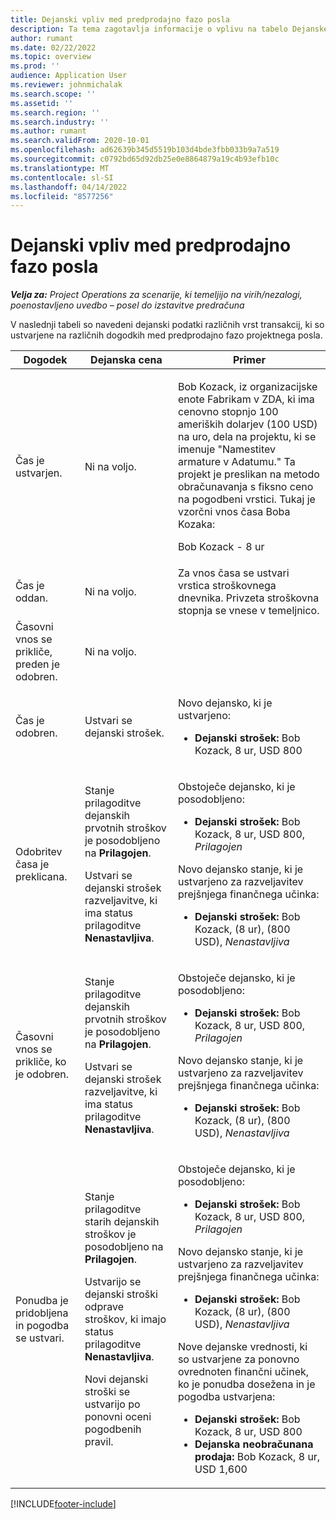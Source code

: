 ```yaml
---
title: Dejanski vpliv med predprodajno fazo posla
description: Ta tema zagotavlja informacije o vplivu na tabelo Dejanske vrednosti na različnih dogodkih, medtem ko je sodelovanje v fazi predprodaje v Microsoftu Dynamics 365 Project Operations.
author: rumant
ms.date: 02/22/2022
ms.topic: overview
ms.prod: ''
audience: Application User
ms.reviewer: johnmichalak
ms.search.scope: ''
ms.assetid: ''
ms.search.region: ''
ms.search.industry: ''
ms.author: rumant
ms.search.validFrom: 2020-10-01
ms.openlocfilehash: ad62639b345d5519b103d4bde3fbb033b9a7a519
ms.sourcegitcommit: c0792bd65d92db25e0e8864879a19c4b93efb10c
ms.translationtype: MT
ms.contentlocale: sl-SI
ms.lasthandoff: 04/14/2022
ms.locfileid: "8577256"
---
```

# <a name="actuals-impact-during-the-pre-sales-stage-of-an-engagement"></a>Dejanski vpliv med predprodajno fazo posla

_**Velja za:** Project Operations za scenarije, ki temeljijo na virih/nezalogi, poenostavljeno uvedbo – posel do izstavitve predračuna_

V naslednji tabeli so navedeni dejanski podatki različnih vrst transakcij, ki so ustvarjene na različnih dogodkih med predprodajno fazo projektnega posla.

| Dogodek | Dejanska cena | Primer |
|---|---|---|
| Čas je ustvarjen. | Ni na voljo. | <p>Bob Kozack, iz organizacijske enote Fabrikam v ZDA, ki ima cenovno stopnjo 100 ameriških dolarjev (100 USD) na uro, dela na projektu, ki se imenuje "Namestitev armature v Adatumu." Ta projekt je preslikan na metodo obračunavanja s fiksno ceno na pogodbeni vrstici. Tukaj je vzorčni vnos časa Boba Kozaka:</p><p>Bob Kozack - 8 ur</p> |
| Čas je oddan. | Ni na voljo. | Za vnos časa se ustvari vrstica stroškovnega dnevnika. Privzeta stroškovna stopnja se vnese v temeljnico. |
| Časovni vnos se prikliče, preden je odobren. | Ni na voljo. | |
| Čas je odobren. | Ustvari se dejanski strošek. | <p>Novo dejansko, ki je ustvarjeno:</p><ul><li>**Dejanski strošek:** Bob Kozack, 8 ur, USD 800</li></ul> |
| Odobritev časa je preklicana. | <p>Stanje prilagoditve dejanskih prvotnih stroškov je posodobljeno na **Prilagojen**.</p><p>Ustvari se dejanski strošek razveljavitve, ki ima status prilagoditve **Nenastavljiva**.</p> | <p>Obstoječe dejansko, ki je posodobljeno:</p><ul><li>**Dejanski strošek:** Bob Kozack, 8 ur, USD 800, *Prilagojen*</li></ul><p>Novo dejansko stanje, ki je ustvarjeno za razveljavitev prejšnjega finančnega učinka:</p><ul><li>**Dejanski strošek:** Bob Kozack, (8 ur), (800 USD), *Nenastavljiva*</li></ul> |
| Časovni vnos se prikliče, ko je odobren. | <p>Stanje prilagoditve dejanskih prvotnih stroškov je posodobljeno na **Prilagojen**.</p><p>Ustvari se dejanski strošek razveljavitve, ki ima status prilagoditve **Nenastavljiva**.</p> | <p>Obstoječe dejansko, ki je posodobljeno:</p><ul><li>**Dejanski strošek:** Bob Kozack, 8 ur, USD 800, *Prilagojen*</li></ul><p>Novo dejansko stanje, ki je ustvarjeno za razveljavitev prejšnjega finančnega učinka:</p><ul><li>**Dejanski strošek:** Bob Kozack, (8 ur), (800 USD), *Nenastavljiva*</li></ul> |
| Ponudba je pridobljena in pogodba se ustvari. | <p>Stanje prilagoditve starih dejanskih stroškov je posodobljeno na **Prilagojen**.</p><p>Ustvarijo se dejanski stroški odprave stroškov, ki imajo status prilagoditve **Nenastavljiva**.</p><p>Novi dejanski stroški se ustvarijo po ponovni oceni pogodbenih pravil.</p> | <p>Obstoječe dejansko, ki je posodobljeno:</p><ul><li>**Dejanski strošek:** Bob Kozack, 8 ur, USD 800, *Prilagojen*</li></ul><p>Novo dejansko stanje, ki je ustvarjeno za razveljavitev prejšnjega finančnega učinka:</p><ul><li>**Dejanski strošek:** Bob Kozack, (8 ur), (800 USD), *Nenastavljiva*</li></ul><p>Nove dejanske vrednosti, ki so ustvarjene za ponovno ovrednoten finančni učinek, ko je ponudba dosežena in je pogodba ustvarjena:</p><ul><li>**Dejanski strošek:** Bob Kozack, 8 ur, USD 800</li><li>**Dejanska neobračunana prodaja:** Bob Kozack, 8 ur, USD 1,600</li></ul> |

[!INCLUDE[footer-include](../includes/footer-banner.md)]
